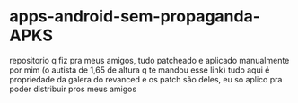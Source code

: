 # apps-android-sem-propaganda-APKS
repositorio q fiz pra meus amigos, tudo patcheado e aplicado manualmente por mim (o autista de 1,65 de altura q te mandou esse link) tudo aqui é propriedade da galera do revanced e os patch são deles, eu so aplico pra poder distribuir pros meus amigos
